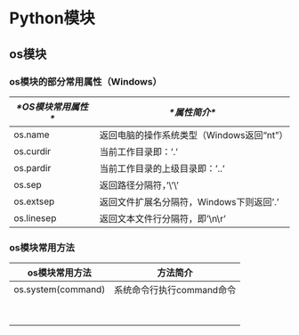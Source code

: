 

# Python模块

## os模块

### os模块的部分常用属性（Windows）

| ***\*OS模块常用属性\**** | ***\*属性简介\****                        |
| ------------------------ | ----------------------------------------- |
| os.name                  | 返回电脑的操作系统类型（Windows返回“nt”） |
| os.curdir                | 当前工作目录即：’.’                       |
| os.pardir                | 当前工作目录的上级目录即：’..’            |
| os.sep                   | 返回路径分隔符，’\’\’                     |
| os.extsep                | 返回文件扩展名分隔符，Windows下则返回’.’  |
| os.linesep               | 返回文本文件行分隔符，即’\n\r’            |

 

### os模块常用方法

| os模块常用方法 | 方法简介 |
| :----------: | :--------: |
| os.system(command) | 系统命令行执行command命令 |
|  |  |
|  |  |
|  |  |
|  |  |
|  |  |
|  |  |
|  |  |
|  |  |






